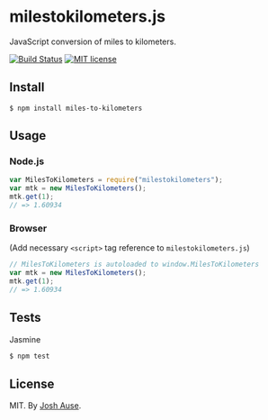 # milestokilometers.js

JavaScript conversion of miles to kilometers.

[![Build Status](https://travis-ci.org/joshause/milestokilometers.svg?branch=master)](https://travis-ci.org/joshause/milestokilometers)
[![MIT license](http://img.shields.io/badge/license-MIT-brightgreen.svg)](http://opensource.org/licenses/MIT)


## Install

```
$ npm install miles-to-kilometers
```

## Usage

### Node.js

```js
var MilesToKilometers = require("milestokilometers");
var mtk = new MilesToKilometers();
mtk.get(1);
// => 1.60934
```

### Browser

(Add necessary `<script>` tag reference to `milestokilometers.js`)

```js
// MilesToKilometers is autoloaded to window.MilesToKilometers
var mtk = new MilesToKilometers();
mtk.get(1);
// => 1.60934
```

## Tests

Jasmine

```bash
$ npm test
```

## License

MIT. By [Josh Ause](http://www.github.com/joshause).

